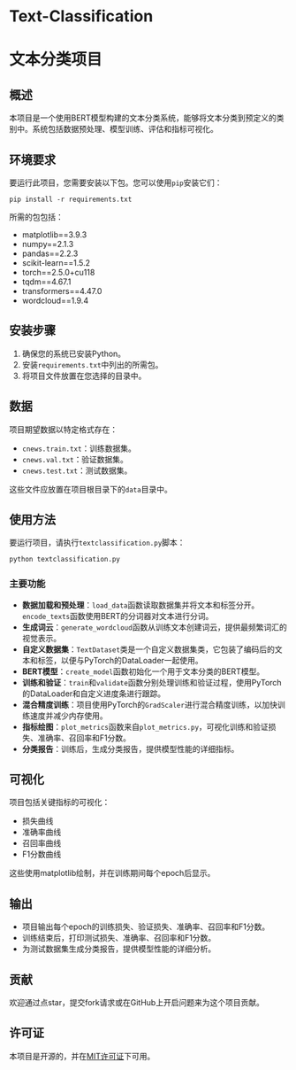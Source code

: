 # Text-Classification
# 文本分类项目

## 概述
本项目是一个使用BERT模型构建的文本分类系统，能够将文本分类到预定义的类别中。系统包括数据预处理、模型训练、评估和指标可视化。

## 环境要求
要运行此项目，您需要安装以下包。您可以使用`pip`安装它们：

```
pip install -r requirements.txt
```

所需的包包括：
- matplotlib==3.9.3
- numpy==2.1.3
- pandas==2.2.3
- scikit-learn==1.5.2
- torch==2.5.0+cu118
- tqdm==4.67.1
- transformers==4.47.0
- wordcloud==1.9.4

## 安装步骤
1. 确保您的系统已安装Python。
2. 安装`requirements.txt`中列出的所需包。
3. 将项目文件放置在您选择的目录中。

## 数据
项目期望数据以特定格式存在：
- `cnews.train.txt`：训练数据集。
- `cnews.val.txt`：验证数据集。
- `cnews.test.txt`：测试数据集。

这些文件应放置在项目根目录下的`data`目录中。

## 使用方法
要运行项目，请执行`textclassification.py`脚本：

```bash
python textclassification.py
```

### 主要功能
- **数据加载和预处理**：`load_data`函数读取数据集并将文本和标签分开。`encode_texts`函数使用BERT的分词器对文本进行分词。
- **生成词云**：`generate_wordcloud`函数从训练文本创建词云，提供最频繁词汇的视觉表示。
- **自定义数据集**：`TextDataset`类是一个自定义数据集类，它包装了编码后的文本和标签，以便与PyTorch的DataLoader一起使用。
- **BERT模型**：`create_model`函数初始化一个用于文本分类的BERT模型。
- **训练和验证**：`train`和`validate`函数分别处理训练和验证过程，使用PyTorch的DataLoader和自定义进度条进行跟踪。
- **混合精度训练**：项目使用PyTorch的`GradScaler`进行混合精度训练，以加快训练速度并减少内存使用。
- **指标绘图**：`plot_metrics`函数来自`plot_metrics.py`，可视化训练和验证损失、准确率、召回率和F1分数。
- **分类报告**：训练后，生成分类报告，提供模型性能的详细指标。

## 可视化
项目包括关键指标的可视化：
- 损失曲线
- 准确率曲线
- 召回率曲线
- F1分数曲线

这些使用matplotlib绘制，并在训练期间每个epoch后显示。

## 输出
- 项目输出每个epoch的训练损失、验证损失、准确率、召回率和F1分数。
- 训练结束后，打印测试损失、准确率、召回率和F1分数。
- 为测试数据集生成分类报告，提供模型性能的详细分析。

## 贡献
欢迎通过点star，提交fork请求或在GitHub上开启问题来为这个项目贡献。

## 许可证
本项目是开源的，并在[MIT许可证](LICENSE)下可用。
